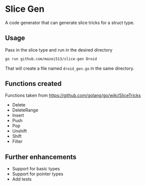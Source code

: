 # Slice Gen

A code generator that can generate slice tricks for a struct type.

## Usage

Pass in the slice type and run in the desired directory

```bash
go run github.com/mazei513/slice-gen Droid
```

That will create a file named `droid_gen.go` in the same directory.

## Functions created

Functions taken from https://github.com/golang/go/wiki/SliceTricks

- Delete
- DeleteRange
- Insert
- Push
- Pop
- Unshift
- Shift
- Filter

## Further enhancements

- Support for basic types
- Support for pointer types
- Add tests
